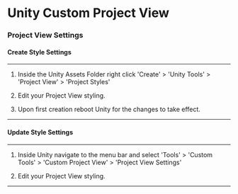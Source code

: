 # Unity Custom Project View

### Project View Settings

#### Create Style Settings

---

1. Inside the Unity Assets Folder right click 'Create' > 'Unity Tools' > 'Project View' > 'Project Styles'

2. Edit your Project View styling.

3. Upon first creation reboot Unity for the changes to take effect.

---

#### Update Style Settings

---

1. Inside Unity navigate to the menu bar and select 'Tools' > 'Custom Tools' > 'Custom Project View' > 'Project View Settings'

2. Edit your Project View styling.

---

